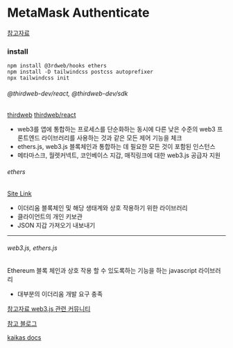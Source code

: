 # MetaMask Authenticate

[참고자료](https://portal.thirdweb.com/guides/add-connectwallet-to-your-website#get-started)

### install

```shell
npm install @3rdweb/hooks ethers
npm install -D tailwindcss postcss autoprefixer
npx tailwindcss init
```

###### @thirdweb-dev/react, @thirdweb-dev/sdk

[thirdweb](https://portal.thirdweb.com/learn-thirdweb)
[thirdweb/react](https://docs.thirdweb.com/react)

- web3를 앱에 통합하는 프로세스를 단순화하는 동시에 다른 낮은 수준의 web3 프론트엔드 라이브러리를 사용하는 것과 같은 모든 제어 기능을 체크
- ethers.js, web3.js 블록체인과 통합하는 데 필요한 모든 것이 포함된 인스턴스
- 메타마스크, 월렛커넥트, 코인베이스 지갑, 매직링크에 대한 web3.js 공급자 지원

###### ethers

[Site Link](https://docs.ethers.io/v5/getting-started/#installing)

- 이더리움 블록체인 및 해당 생태계와 상호 작용하기 위한 라이브러리
- 클라이언트의 개인 키보관
- JSON 지갑 가져오기 내보내기

---

###### web3.js, ethers.js

Ethereum 블록 체인과 상호 작용 할 수 있도록하는 기능을 하는 javascript 라이브러리

- 대부분의 이더리움 개발 요구 충족

[참고자료 web3.js 관련 커뮤니티](https://ethereum.org/en/foundation/)

[참고 블로그](https://velog.io/@wrjang96/provider-web3-react-ethers.js-%EA%B0%9C%EB%85%90-%EC%A0%95%EB%A6%AC)

[kaikas docs](https://docs.kaikas.io/)


